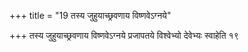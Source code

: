 +++
title = "19 तस्य जुहुयाच्छ्रवणाय विष्णवेऽग्नये"

+++
तस्य जुहुयाच्छ्रवणाय विष्णवेऽग्नये प्रजापतये विश्वेभ्यो देवेभ्यः स्वाहेति १९